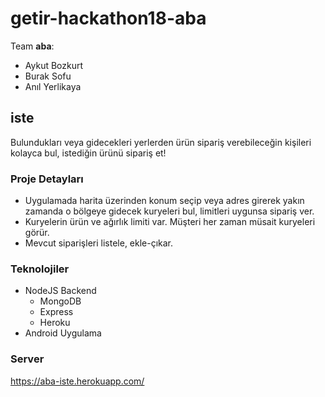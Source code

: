 # getir-hackathon18-aba

Team **aba**:

* Aykut Bozkurt
* Burak Sofu
* Anıl Yerlikaya

## iste ##

Bulundukları veya  gidecekleri yerlerden ürün sipariş verebileceğin kişileri kolayca bul, istediğin ürünü sipariş et!

### Proje Detayları ###

* Uygulamada harita üzerinden konum seçip veya adres girerek yakın zamanda o bölgeye gidecek kuryeleri bul, limitleri uygunsa sipariş ver.
* Kuryelerin ürün ve ağırlık limiti var. Müşteri her zaman müsait kuryeleri görür.
* Mevcut siparişleri listele, ekle-çıkar.

### Teknolojiler ###

* NodeJS Backend
  * MongoDB
  * Express
  * Heroku
* Android Uygulama

### Server ###

https://aba-iste.herokuapp.com/
